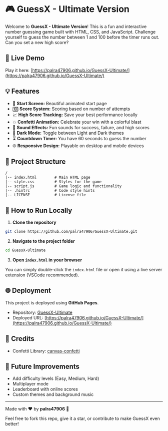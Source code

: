 # 🎮 GuessX - Ultimate Version

Welcome to **GuessX - Ultimate Version**! This is a fun and interactive number guessing game built with HTML, CSS, and JavaScript. Challenge yourself to guess the number between 1 and 100 before the timer runs out. Can you set a new high score?

## 🔗 Live Demo

Play it here: [https://palra47906.github.io/GuessX-Ultimate/](https://palra47906.github.io/GuessX-Ultimate/)

## 💡 Features

- 📅 **Start Screen:** Beautiful animated start page
- 🔟 **Score System:** Scoring based on number of attempts
- 📈 **High Score Tracking:** Save your best performance locally
- 💥 **Confetti Animation:** Celebrate your win with a colorful blast
- 💨 **Sound Effects:** Fun sounds for success, failure, and high scores
- 🔬 **Dark Mode:** Toggle between Light and Dark themes
- ⏳ **Countdown Timer:** You have 60 seconds to guess the number
- 🌐 **Responsive Design:** Playable on desktop and mobile devices

## 📂 Project Structure

```
/
|-- index.html        # Main HTML page
|-- style.css         # Styles for the game
|-- script.js         # Game logic and functionality
|-- .hintrc           # Code style hints
|-- LICENSE           # License file
```

## 🔧 How to Run Locally

1. **Clone the repository**

```bash
git clone https://github.com/palra47906/GuessX-Ultimate.git
```

2. **Navigate to the project folder**

```bash
cd GuessX-Ultimate
```

3. **Open `index.html` in your browser**

You can simply double-click the `index.html` file or open it using a live server extension (VSCode recommended).

## 🌐 Deployment

This project is deployed using **GitHub Pages**.

- Repository: [GuessX-Ultimate](https://github.com/palra47906/GuessX-Ultimate)
- Deployed URL: [https://palra47906.github.io/GuessX-Ultimate/](https://palra47906.github.io/GuessX-Ultimate/)

## 🌟 Credits

- Confetti Library: [canvas-confetti](https://www.npmjs.com/package/canvas-confetti)

## 🚀 Future Improvements

- Add difficulty levels (Easy, Medium, Hard)
- Multiplayer mode
- Leaderboard with online scores
- Custom themes and background music

---

Made with ❤️ by **palra47906** 🚀

Feel free to fork this repo, give it a star, or contribute to make GuessX even better!


